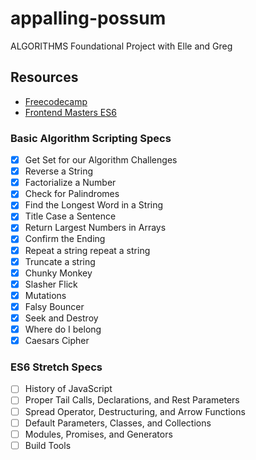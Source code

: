 # appalling-possum

ALGORITHMS Foundational Project with Elle and Greg

## Resources

- [Freecodecamp]()
- [Frontend Masters ES6](https://frontendmasters.com/courses/jsnext-es6/)

### Basic Algorithm Scripting Specs

- [x] Get Set for our Algorithm Challenges
- [x] Reverse a String 
- [x] Factorialize a Number 
- [x] Check for Palindromes 
- [x] Find the Longest Word in a String 
- [x] Title Case a Sentence 
- [x] Return Largest Numbers in Arrays 
- [x] Confirm the Ending 
- [x] Repeat a string repeat a string 
- [x] Truncate a string 
- [x] Chunky Monkey 
- [x] Slasher Flick 
- [x] Mutations 
- [x] Falsy Bouncer 
- [x] Seek and Destroy 
- [x] Where do I belong 
- [x] Caesars Cipher

### ES6 Stretch Specs

- [ ] History of JavaScript
- [ ] Proper Tail Calls, Declarations, and Rest Parameters
- [ ] Spread Operator, Destructuring, and Arrow Functions
- [ ] Default Parameters, Classes, and Collections
- [ ] Modules, Promises, and Generators
- [ ] Build Tools
